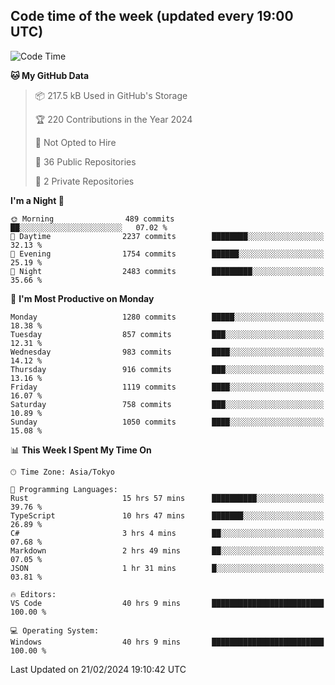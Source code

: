 ## Code time of the week (updated every 19:00 UTC)

<!--START_SECTION:waka-->
![Code Time](http://img.shields.io/badge/Code%20Time-2%2C686%20hrs%2046%20mins-blue)

**🐱 My GitHub Data** 

> 📦 217.5 kB Used in GitHub's Storage 
 > 
> 🏆 220 Contributions in the Year 2024
 > 
> 🚫 Not Opted to Hire
 > 
> 📜 36 Public Repositories 
 > 
> 🔑 2 Private Repositories 
 > 
**I'm a Night 🦉** 

```text
🌞 Morning                489 commits         ██░░░░░░░░░░░░░░░░░░░░░░░   07.02 % 
🌆 Daytime                2237 commits        ████████░░░░░░░░░░░░░░░░░   32.13 % 
🌃 Evening                1754 commits        ██████░░░░░░░░░░░░░░░░░░░   25.19 % 
🌙 Night                  2483 commits        █████████░░░░░░░░░░░░░░░░   35.66 % 
```
📅 **I'm Most Productive on Monday** 

```text
Monday                   1280 commits        █████░░░░░░░░░░░░░░░░░░░░   18.38 % 
Tuesday                  857 commits         ███░░░░░░░░░░░░░░░░░░░░░░   12.31 % 
Wednesday                983 commits         ████░░░░░░░░░░░░░░░░░░░░░   14.12 % 
Thursday                 916 commits         ███░░░░░░░░░░░░░░░░░░░░░░   13.16 % 
Friday                   1119 commits        ████░░░░░░░░░░░░░░░░░░░░░   16.07 % 
Saturday                 758 commits         ███░░░░░░░░░░░░░░░░░░░░░░   10.89 % 
Sunday                   1050 commits        ████░░░░░░░░░░░░░░░░░░░░░   15.08 % 
```


📊 **This Week I Spent My Time On** 

```text
🕑︎ Time Zone: Asia/Tokyo

💬 Programming Languages: 
Rust                     15 hrs 57 mins      ██████████░░░░░░░░░░░░░░░   39.76 % 
TypeScript               10 hrs 47 mins      ███████░░░░░░░░░░░░░░░░░░   26.89 % 
C#                       3 hrs 4 mins        ██░░░░░░░░░░░░░░░░░░░░░░░   07.68 % 
Markdown                 2 hrs 49 mins       ██░░░░░░░░░░░░░░░░░░░░░░░   07.05 % 
JSON                     1 hr 31 mins        █░░░░░░░░░░░░░░░░░░░░░░░░   03.81 % 

🔥 Editors: 
VS Code                  40 hrs 9 mins       █████████████████████████   100.00 % 

💻 Operating System: 
Windows                  40 hrs 9 mins       █████████████████████████   100.00 % 
```


 Last Updated on 21/02/2024 19:10:42 UTC
<!--END_SECTION:waka-->